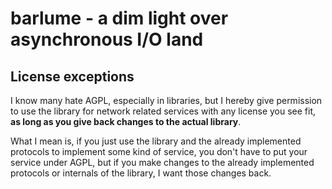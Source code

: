 barlume - a dim light over asynchronous I/O land
================================================

License exceptions
------------------
I know many hate AGPL, especially in libraries, but I hereby give permission to use the library
for network related services with any license you see fit, **as long as you give back changes
to the actual library**.

What I mean is, if you just use the library and the already implemented protocols to implement
some kind of service, you don't have to put your service under AGPL, but if you make changes to
the already implemented protocols or internals of the library, I want those changes back.

